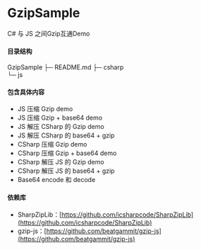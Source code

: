 # GzipSample
C# 与 JS  之间Gzip互通Demo

#### 目录结构
GzipSample
├─ README.md
├─ csharp  
└─ js

#### 包含具体内容
- JS 压缩 Gzip demo
- JS 压缩 Gzip + base64 demo
- JS 解压 CSharp 的 Gzip demo
- JS 解压 CSharp 的 base64 + gzip
- CSharp 压缩 Gzip demo
- CSharp 压缩 Gzip + base64 demo
- CSharp 解压 JS 的 Gzip demo
- CSharp 解压 JS 的 base64 + gzip
- Base64 encode 和 decode 

#### 依赖库
- SharpZipLib：[https://github.com/icsharpcode/SharpZipLib](https://github.com/icsharpcode/SharpZipLib)
- gzip-js：[https://github.com/beatgammit/gzip-js](https://github.com/beatgammit/gzip-js) 
